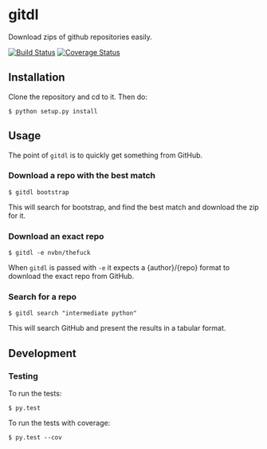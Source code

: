 # gitdl

Download zips of github repositories easily.

[![Build Status](https://travis-ci.org/SanketDG/gitdl.svg?branch=master)](https://travis-ci.org/SanketDG/gitdl) [![Coverage Status](https://coveralls.io/repos/github/SanketDG/gitdl/badge.svg?branch=master)](https://coveralls.io/github/SanketDG/gitdl?branch=master)

## Installation

Clone the repository and cd to it. Then do:
```
$ python setup.py install
```

## Usage

The point of `gitdl` is to quickly get something from GitHub.

### Download a repo with the best match

```
$ gitdl bootstrap
```

This will search for bootstrap, and find the best match and download the
zip for it.

### Download an exact repo

```
$ gitdl -e nvbn/thefuck
```

When `gitdl` is passed with `-e` it expects a {author}/{repo} format to
download the exact repo from GitHub.

### Search for a repo

```
$ gitdl search "intermediate python"
```

This will search GitHub and present the results in a tabular format.

## Development

### Testing

To run the tests:

```
$ py.test
```

To run the tests with coverage:

```
$ py.test --cov
```
